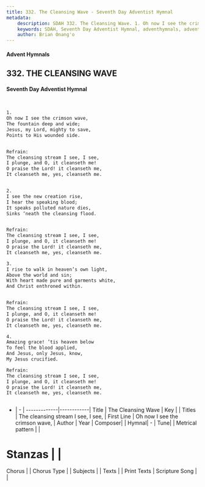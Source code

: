```yaml
---
title: 332. The Cleansing Wave - Seventh Day Adventist Hymnal
metadata:
    description: SDAH 332. The Cleansing Wave. 1. Oh now I see the crimson wave, The fountain deep and wide; Jesus, my Lord, mighty to save, Points to His wounded side. 
    keywords: SDAH, Seventh Day Adventist Hymnal, adventhymnals, advent hymnals, The Cleansing Wave, Oh now I see the crimson wave, ,The cleansing stream I see, I see,
    author: Brian Onang'o
---
```


#### Advent Hymnals
## 332. THE CLEANSING WAVE
#### Seventh Day Adventist Hymnal

```txt


1.
Oh now I see the crimson wave,
The fountain deep and wide;
Jesus, my Lord, mighty to save,
Points to His wounded side.


Refrain:
The cleansing stream I see, I see,
I plunge, and O, it cleanseth me!
O praise the Lord! it cleanseth me,
It cleanseth me, yes, cleanseth me.


2.
I see the new creation rise,
I hear the speaking blood;
It speaks polluted nature dies,
Sinks ‘neath the cleansing flood.


Refrain:
The cleansing stream I see, I see,
I plunge, and O, it cleanseth me!
O praise the Lord! it cleanseth me,
It cleanseth me, yes, cleanseth me.

3.
I rise to walk in heaven’s own light,
Above the world and sin;
With heart made pure and garments white,
And Christ enthroned within.


Refrain:
The cleansing stream I see, I see,
I plunge, and O, it cleanseth me!
O praise the Lord! it cleanseth me,
It cleanseth me, yes, cleanseth me.

4.
Amazing grace! ’tis heaven below
To feel the blood applied,
And Jesus, only Jesus, know,
My Jesus crucified.

Refrain:
The cleansing stream I see, I see,
I plunge, and O, it cleanseth me!
O praise the Lord! it cleanseth me,
It cleanseth me, yes, cleanseth me.



```

- |   -  |
-------------|------------|
Title | The Cleansing Wave |
Key |  |
Titles | The cleansing stream I see, I see, |
First Line | Oh now I see the crimson wave, |
Author | 
Year | 
Composer|  |
Hymnal|  - |
Tune|  |
Metrical pattern | |
# Stanzas |  |
Chorus |  |
Chorus Type |  |
Subjects |  |
Texts |  |
Print Texts | 
Scripture Song |  |
  

